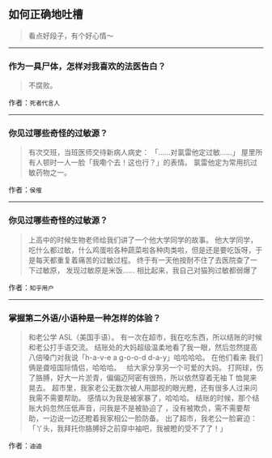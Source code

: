 ## 如何正确地吐槽

> 看点好段子，有个好心情～


 
---

### 作为一具尸体，怎样对我喜欢的法医告白？

> 不腐败。


作者：`死者代言人`

---

### 你见过哪些奇怪的过敏源？

> 有次交班，当班医师交待新病人病史：
> 「……对氯雷他定过敏……」
> 屋里所有人顿时一人一脸「我嘞个去！这也行？」的表情。
> 氯雷他定为常用抗过敏药物之一。


作者：`侯傕`

---

### 你见过哪些奇怪的过敏源？

> 上高中的时候生物老师给我们讲了一个他大学同学的故事。
> 他大学同学，吃什么都过敏，什么鸡蛋啦各种蔬菜啦各种肉类啦，但是还是要吃饭呀，于是每天都重复着痛苦的过敏过程。
> 终于有一天他按耐不住了去医院查了一下过敏原，
> 发现过敏原是米饭……
> 相比起来，我自己对猫狗过敏都弱爆了


作者：`知乎用户`

---

### 掌握第二外语/小语种是一种怎样的体验？

> 和老公学 ASL（美国手语）。
> 有一次在超市，我在吃东西，所以结账的时候和老公打手语交流。
> 结账处的大妈超级温柔地看了我一眼，然后忽然提高八倍嗓门对我说「h-a-v-e a g-o-o-d d-a-y」哈哈哈哈。
> 在他们看来 我们俩是聋哑国际情侣，哈哈哈。
>  
> 给大家分享另一个可爱的大妈。
> 打网球，伤了胳膊，好大一片淤青，偏偏迈阿密有很热，所以依然穿着无袖 T 恤晃来晃去。
> 超市里，我家老公无数次被人用鄙视的眼光瞪，还有很多人过来问我需不需要帮助。
> 感情以为我是被家暴了，哈哈哈。
> 结账的时候，那个结账大妈忽然压低声音，问我是不是被胁迫了 ，没有被欺负，需不需要帮助，一边说一边还瞪着我家相公一脸防备。
> 出了超市，我老公一脸窘迫：「丫头，我拜托你胳膊好之前穿中袖吧，我被瞪的受不了了！」


作者：`迪迪`